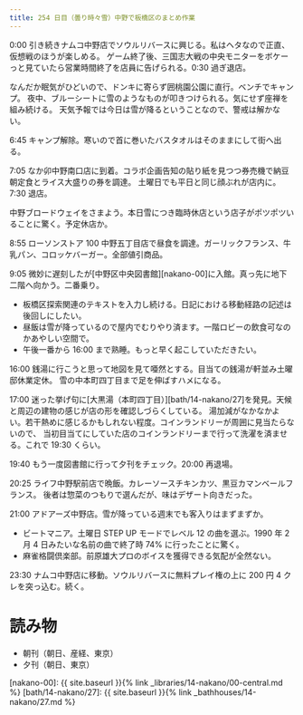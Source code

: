 ```yaml
---
title: 254 日目（曇り時々雪）中野で板橋区のまとめ作業
---
```


0:00 引き続きナムコ中野店でソウルリバースに興じる。私はヘタなので正直、仮想戦のほうが楽しめる。
ゲーム終了後、三国志大戦の中央モニターをボケーっと見ていたら営業時間終了を店員に告げられる。0:30 過ぎ退店。

なんだか眠気がひどいので、ドンキに寄らず囲桃園公園に直行。ベンチでキャンプ。
夜中、ブルーシートに雪のようなものが叩きつけられる。気にせず座禅を組み続ける。
天気予報では今日は雪が降るということなので、警戒は解かない。

6:45 キャンプ解除。寒いので首に巻いたバスタオルはそのままにして街へ出る。

7:05 なか卯中野南口店に到着。コラボ企画告知の貼り紙を見つつ券売機で納豆朝定食とライス大盛りの券を調達。
土曜日でも平日と同じ顔ぶれが店内に。7:30 退店。

中野ブロードウェイをさまよう。本日雪につき臨時休店という店子がポツポツいることに驚く。予定休店か。

8:55 ローソンストア 100 中野五丁目店で昼食を調達。ガーリックフランス、牛乳パン、コロッケバーガー。全部値引商品。

9:05 微妙に遅刻したが[中野区中央図書館][nakano-00]に入館。真っ先に地下二階へ向かう。二番乗り。
* 板橋区探索関連のテキストを入力し続ける。日記における移動経路の記述は後回しにしたい。
* 昼飯は雪が降っているので屋内でむりやり済ます。一階ロビーの飲食可なのかあやしい空間で。
* 午後一番から 16:00 まで熟睡。もっと早く起こしていただきたい。

16:00 銭湯に行こうと思って地図を見て唖然とする。目当ての銭湯が軒並み土曜邸休業定休。
雪の中本町四丁目まで足を伸ばすハメになる。

17:00 迷った挙げ句に[大黒湯（本町四丁目）][bath/14-nakano/27]を発見。天候と周辺の建物の感じが店の形を確認しづらくしている。
湯加減がなかなかよい。若干熱めに感じるかもしれない程度。コインランドリーが周囲に見当たらないので、
当初目当てにしていた店のコインランドリーまで行って洗濯を済ませる。これで 19:30 くらい。

19:40 もう一度図書館に行って夕刊をチェック。20:00 再退場。

20:25 ライフ中野駅前店で晩飯。カレーソースチキンカツ、黒豆カマンベールフランス。
後者は惣菜のつもりで選んだが、味はデザート向きだった。

21:00 アドアーズ中野店。雪が降っている週末でも客入りはまずまずか。
* ビートマニア。土曜日 STEP UP モードでレベル 12 の曲を選ぶ。1990 年 2 月 4 日みたいな名前の曲で終了時 74% に行ったことに驚く。
* 麻雀格闘倶楽部。前原雄大プロのボイスを獲得できる気配が全然ない。

23:30 ナムコ中野店に移動。ソウルリバースに無料プレイ権の上に 200 円 4 クレを突っ込む。続く。

# 読み物

* 朝刊（朝日、産経、東京）
* 夕刊（朝日、東京）

[nakano-00]: {{ site.baseurl }}{% link _libraries/14-nakano/00-central.md %}
[bath/14-nakano/27]: {{ site.baseurl }}{% link _bathhouses/14-nakano/27.md %}
